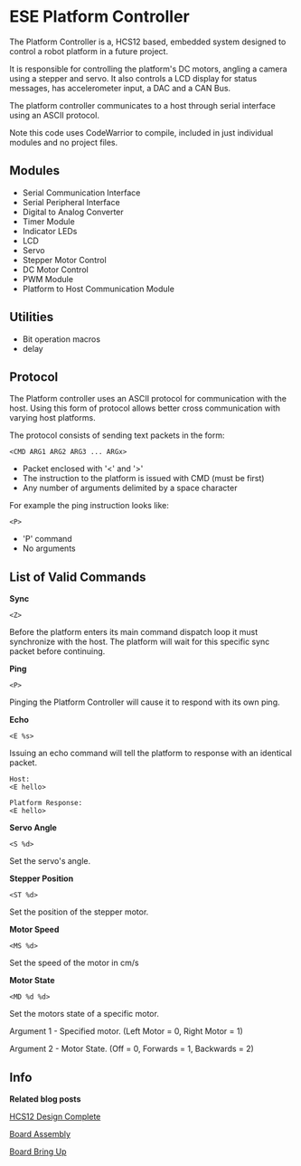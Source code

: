 
ESE Platform Controller
=======================

The Platform Controller is a, HCS12 based, embedded system designed to control a robot platform in a future project.

It is responsible for controlling the platform's DC motors, angling a camera using a stepper and servo. It also controls a LCD display for status messages, has accelerometer input, a DAC and a CAN Bus. 

The platform controller communicates to a host through serial interface using an ASCII protocol.

Note this code uses CodeWarrior to compile, included in just individual modules and no project files.

Modules
-------

* Serial Communication Interface
* Serial Peripheral Interface
* Digital to Analog Converter
* Timer Module
* Indicator LEDs
* LCD
* Servo
* Stepper Motor Control
* DC Motor Control
* PWM Module
* Platform to Host Communication Module

Utilities
---------

* Bit operation macros
* delay

Protocol
--------

The Platform controller uses an ASCII protocol for communication with the host. Using this form of protocol allows better cross communication with varying host platforms.

The protocol consists of sending text packets in the form:

	<CMD ARG1 ARG2 ARG3 ... ARGx>

* Packet enclosed with '<' and '>'
* The instruction to the platform is issued with CMD (must be first)
* Any number of arguments delimited by a space character

For example the ping instruction looks like:

	<P>

* 'P' command
* No arguments

List of Valid Commands
----------------------

**Sync**

	<Z>

Before the platform enters its main command dispatch loop it must synchronize with the host. The platform will wait for this specific sync packet before continuing.

**Ping**

	<P>

Pinging the Platform Controller will cause it to respond with its own ping.

**Echo**

	<E %s>

Issuing an echo command will tell the platform to response with an identical packet.

	Host:
	<E hello>

	Platform Response:
	<E hello>

**Servo Angle**

	<S %d>

Set the servo's angle.

**Stepper Position**

	<ST %d>

Set the position of the stepper motor.

**Motor Speed**

	<MS %d>

Set the speed of the motor in cm/s

**Motor State**

	<MD %d %d>

Set the motors state of a specific motor.

Argument 1 - Specified motor. (Left Motor = 0, Right Motor = 1)

Argument 2 - Motor State.     (Off = 0, Forwards = 1, Backwards = 2)

Info
----

**Related blog posts**

[HCS12 Design Complete](https://nnarain.github.io/2015/02/28/HCS12-Board-Complete!.html)

[Board Assembly](https://nnarain.github.io/2015/03/18/Board-Assembly!!!.html)

[Board Bring Up](https://nnarain.github.io/2015/03/27/Board-Bring-Up.html)


